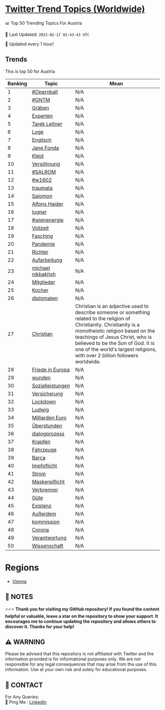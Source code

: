 [Twitter Trend Topics (Worldwide)](https://github.com/ErcinDedeoglu/Twitter-Trend-Topics)
==========


📊 Top 50 Trending Topics For Austria

📆 Last Updated: `2023-02-17 02:43:43 UTC`

🔧 Updated every 1 hour!


## Trends

This is top 50 for Austria

| Ranking | Topic | Mean |
| ------- | ------------ | ------------ |
| 1 | [#Opernball](http://twitter.com/search?q=%23Opernball) | N/A |
| 2 | [#GNTM](http://twitter.com/search?q=%23GNTM) | N/A |
| 3 | [Gräben](http://twitter.com/search?q=Gr%c3%a4ben) | N/A |
| 4 | [Experten](http://twitter.com/search?q=Experten) | N/A |
| 5 | [Tarek Leitner](http://twitter.com/search?q=Tarek+Leitner) | N/A |
| 6 | [Loge](http://twitter.com/search?q=Loge) | N/A |
| 7 | [Englisch](http://twitter.com/search?q=Englisch) | N/A |
| 8 | [Jane Fonda](http://twitter.com/search?q=Jane+Fonda) | N/A |
| 9 | [Kleid](http://twitter.com/search?q=Kleid) | N/A |
| 10 | [Versöhnung](http://twitter.com/search?q=Vers%c3%b6hnung) | N/A |
| 11 | [#SALROM](http://twitter.com/search?q=%23SALROM) | N/A |
| 12 | [#w1602](http://twitter.com/search?q=%23w1602) | N/A |
| 13 | [traumata](http://twitter.com/search?q=traumata) | N/A |
| 14 | [Salomon](http://twitter.com/search?q=Salomon) | N/A |
| 15 | [Alfons Haider](http://twitter.com/search?q=Alfons+Haider) | N/A |
| 16 | [lugner](http://twitter.com/search?q=lugner) | N/A |
| 17 | [#wienenergie](http://twitter.com/search?q=%23wienenergie) | N/A |
| 18 | [Vollzeit](http://twitter.com/search?q=Vollzeit) | N/A |
| 19 | [Fasching](http://twitter.com/search?q=Fasching) | N/A |
| 20 | [Pandemie](http://twitter.com/search?q=Pandemie) | N/A |
| 21 | [Richter](http://twitter.com/search?q=Richter) | N/A |
| 22 | [Aufarbeitung](http://twitter.com/search?q=Aufarbeitung) | N/A |
| 23 | [michael nikbakhsh](http://twitter.com/search?q=michael+nikbakhsh) | N/A |
| 24 | [Mitglieder](http://twitter.com/search?q=Mitglieder) | N/A |
| 25 | [Kocher](http://twitter.com/search?q=Kocher) | N/A |
| 26 | [diplomaten](http://twitter.com/search?q=diplomaten) | N/A |
| 27 | [Christian](http://twitter.com/search?q=Christian) | Christian is an adjective used to describe someone or something related to the religion of Christianity. Christianity is a monotheistic religion based on the teachings of Jesus Christ, who is believed to be the Son of God. It is one of the world's largest religions, with over 2 billion followers worldwide. |
| 28 | [Friede in Europa](http://twitter.com/search?q=Friede+in+Europa) | N/A |
| 29 | [wunden](http://twitter.com/search?q=wunden) | N/A |
| 30 | [Sozialleistungen](http://twitter.com/search?q=Sozialleistungen) | N/A |
| 31 | [Versicherung](http://twitter.com/search?q=Versicherung) | N/A |
| 32 | [Lockdown](http://twitter.com/search?q=Lockdown) | N/A |
| 33 | [Ludwig](http://twitter.com/search?q=Ludwig) | N/A |
| 34 | [Milliarden Euro](http://twitter.com/search?q=Milliarden+Euro) | N/A |
| 35 | [Überstunden](http://twitter.com/search?q=%c3%9cberstunden) | N/A |
| 36 | [dialogprozess](http://twitter.com/search?q=dialogprozess) | N/A |
| 37 | [Krapfen](http://twitter.com/search?q=Krapfen) | N/A |
| 38 | [Fahrzeuge](http://twitter.com/search?q=Fahrzeuge) | N/A |
| 39 | [Barca](http://twitter.com/search?q=Barca) | N/A |
| 40 | [Impfpflicht](http://twitter.com/search?q=Impfpflicht) | N/A |
| 41 | [Strom](http://twitter.com/search?q=Strom) | N/A |
| 42 | [Maskenpflicht](http://twitter.com/search?q=Maskenpflicht) | N/A |
| 43 | [Verbrenner](http://twitter.com/search?q=Verbrenner) | N/A |
| 44 | [Güte](http://twitter.com/search?q=G%c3%bcte) | N/A |
| 45 | [Existenz](http://twitter.com/search?q=Existenz) | N/A |
| 46 | [Außerdem](http://twitter.com/search?q=Au%c3%9ferdem) | N/A |
| 47 | [kommission](http://twitter.com/search?q=kommission) | N/A |
| 48 | [Corona](http://twitter.com/search?q=Corona) | N/A |
| 49 | [Verantwortung](http://twitter.com/search?q=Verantwortung) | N/A |
| 50 | [Wissenschaft](http://twitter.com/search?q=Wissenschaft) | N/A |



# Regions

* [Vienna](</Austria/Vienna.md>)



## 📝 NOTES

⭐⭐⭐ **Thank you for visiting my GitHub repository! If you found the content helpful or valuable, leave a star on the repository to show your support. It encourages me to continue updating the repository and allows others to discover it. Thanks for your help!**


## ⚠️ WARNING

Please be advised that this repository is not affiliated with Twitter and the information provided is for informational purposes only. We are not responsible for any legal consequences that may arise from the use of this information. Use at your own risk and solely for educational purposes.


## 📨 CONTACT

 For Any Queries:  
            🏓 Ping Me : [LinkedIn](https://www.linkedin.com/in/ercindedeoglu/)
